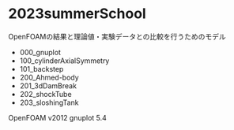 # 2023summerSchool

OpenFOAMの結果と理論値・実験データとの比較を行うためのモデル

- 000_gnuplot
- 100_cylinderAxialSymmetry
- 101_backstep
- 200_Ahmed-body
- 201_3dDamBreak
- 202_shockTube
- 203_sloshingTank

OpenFOAM v2012
gnuplot 5.4
